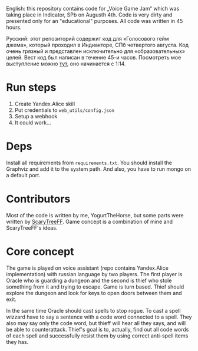 English: this repository contains code for „Voice Game Jam“ which was taking place in Indicator, SPb on Augusth 4th. Code is very dirty and presented only for an "educational" purposes. All code was written in 45 hours.

Русский: этот репозиторий содержит код для «Голосового гейм джема», который проходил в Индиакторе, СПб четвертого августа. Код очень грязный и представлен исключительно для «образовательных» целей. Вест код был написан в течение 45-и часов. Посмотреть мое выступление можно [тут](https://vk.com/video-162707306_456239094), оно начинается с 1:14.

# Run steps

1. Create Yandex.Alice skill
2. Put credentials to `web_utils/config.json`
3. Setup a webhook
4. It could work...

# Deps

Install all requirements from `requirements.txt`. You should install the Graphviz and add it to the system path. And also, you have to run mongo on a default port.

# Contributors

Most of the code is written by me, YogurtTheHorse, but some parts were written by [ScaryTreeFF](https://github.com/ScaryTreeFF). 
Game concept is a combination of mine and ScaryTreeFF's ideas.

# Core concept

The game is played on voice assistant (repo contains Yandex.Alice implementation) with russian language by two players. The first player is Oracle who is guarding a dungeon and the second is thief who stole something from it and trying to escape. Game is turn based. Thief should explore the dungeon and look for keys to open doors between them and exit.

In the same time Oracle should cast spells to stop rogue. To cast a spell wizzard have to say a sentence with a code word connected to a spell. They also may say only the code word, but thieff will hear all they says, and will be able to counterattack. Thief's goal is to, actually, find out all code words of each spell and successfully resist them by using correct anti-spell items they has.

